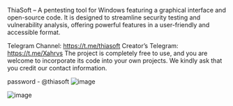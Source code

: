 ThiaSoft – A pentesting tool for Windows featuring a graphical interface and open-source code. It is designed to streamline security testing and vulnerability analysis, offering powerful features in a user-friendly and accessible format.

Telegram Channel: https://t.me/thiasoft
Creator’s Telegram: https://t.me/Xahrvs
The project is completely free to use, and you are welcome to incorporate its code into your own projects. We kindly ask that you credit our contact information.

password - @thiasoft 
![image](https://github.com/user-attachments/assets/4778e923-eb79-4471-9456-7c9d6e5e7b71)





![image](https://github.com/user-attachments/assets/f382692d-2252-46e3-8298-b35988262484)
